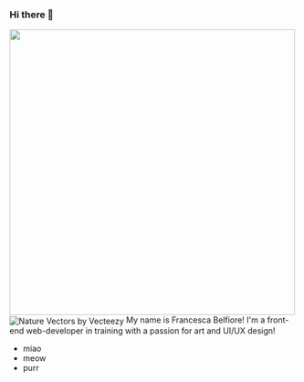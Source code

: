 ### Hi there 👋

<!--
**Francesca-Belfiore/Francesca-Belfiore** is a ✨ _special_ ✨ repository because its `README.md` (this file) appears on your GitHub profile.



Here are some ideas to get you started:

- 🔭 I’m currently working on ...
- 🌱 I’m currently learning ...
- 👯 I’m looking to collaborate on ...
- 🤔 I’m looking for help with ...
- 💬 Ask me about ...
- 📫 How to reach me: ...
- 😄 Pronouns: ...
- ⚡ Fun fact: ...
-->

<img src="https://images.unsplash.com/photo-1500576992153-0271099def59?ixlib=rb-1.2.1&ixid=MnwxMjA3fDB8MHxwaG90by1wYWdlfHx8fGVufDB8fHx8&auto=format&fit=crop&w=1169&q=80" align="center" width="500px">

<img src="https://www.vecteezy.com/free-vector/nature" alt="Nature Vectors by Vecteezy" align=center>
My name is Francesca Belfiore! I'm a front-end web-developer in training with a passion for art and UI/UX design!

- miao
- meow
- purr

<!-- (this is a WIP and I love cats ahah) -->
